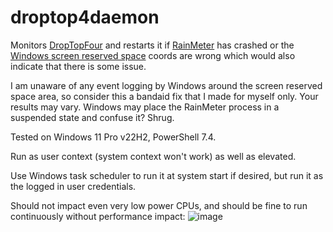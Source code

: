 # droptop4daemon
Monitors [DropTopFour](https://droptopfour.com) and restarts it if [RainMeter](https://www.rainmeter.net) has crashed or the [Windows screen reserved space](https://learn.microsoft.com/en-us/dotnet/api/system.runtime.interopservices.layoutkind?view=net-8.0) coords are wrong which would also indicate that there is some issue.

I am unaware of any event logging by Windows around the screen reserved space area, so consider this a bandaid fix that I made for myself only. Your results may vary. Windows may place the RainMeter process in a suspended state and confuse it? Shrug.

Tested on Windows 11 Pro v22H2, PowerShell 7.4.

Run as user context (system context won't work) as well as elevated.

Use Windows task scheduler to run it at system start if desired, but run it as the logged in user credentials.

Should not impact even very low power CPUs, and should be fine to run continuously without performance impact:
![image](https://github.com/user-attachments/assets/c4d81c19-b615-4be0-af66-0cfa64a576cd)
